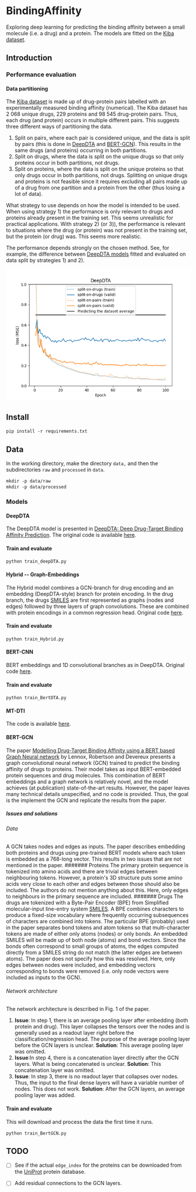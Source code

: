 # BindingAffinity
Exploring deep learning for predicting the binding affinity between a small molecule (i.e. a drug) and a protein. The models are fitted on the [Kiba dataset](https://pubs.acs.org/doi/10.1021/ci400709d).

## Introduction

### Performance evaluation

#### Data partitioning
The [Kiba dataset](https://pubs.acs.org/doi/10.1021/ci400709d) is made up of drug-protein pairs labelled with an experimentally measured binding affinity (numerical). The Kiba dataset has 2 068 unique drugs, 229 proteins and 98 545 drug-protein pairs. Thus, each drug (and protein) occurs in multiple different pairs. This suggests three different ways of partitioning the data. 

 1) Split on pairs, where each pair is considered unique, and the data is split by pairs (this is done in [DeepDTA](https://arxiv.org/abs/1801.10193) and [BERT-GCN](https://openreview.net/pdf?id=Zqf6RGp5lqf)). This results in the same drugs (and proteins) occurring in both partitions. 
 2) Split on drugs, where the data is split on the unique drugs so that only proteins occur in both partitions, not drugs. 
 3) Split on proteins, where the data is split on the unique proteins so that only drugs occur in both partitions, not drugs. Splitting on unique drugs and proteins is not feasible since it requires excluding all pairs made up of a drug from one partition and a protein from the other (thus losing a lot of data).

What strategy to use depends on how the model is intended to be used. When using strategy 1) the performance is only relevant to drugs and proteins already present in the training set. This seems unrealistic for practical applications. With strategy 2) (or 3)), the performance is relevant to situations where the drug (or protein) was not present in the training set, but the protein (or drug) was. This seems more realistic.

The performance depends strongly on the chosen method. See, for example, the difference between [DeepDTA models](https://arxiv.org/abs/1801.10193) fitted and evaluated on data split by strategies 1) and 2).

![Evaluation comparison](fig/history_comparision_DeepDTA.png)

## Install
```termial
pip install -r requirements.txt
```

## Data
In the working directory, make the directory `data,` and then the subdirectories `raw` and `processed` in `data`.
```terminal
mkdir -p data/raw
mkdir -p data/processed
```

### Models

#### DeepDTA
The DeepDTA model is presented in [DeepDTA: Deep Drug-Target Binding Affinity Prediction](https://arxiv.org/abs/1801.10193). The original code is available [here](https://github.com/hkmztrk/DeepDTA).

#### Train and evaluate
```terminal
python train_deepDTA.py
```
#### Hybrid -- Graph-Embeddings
The Hybrid model combines a GCN-branch for drug encoding and an embedding (DeepDTA-style) branch for protein encoding. In the drug branch, the drugs [SMILES](https://en.wikipedia.org/wiki/Simplified_molecular-input_line-entry_system) are first represented as graphs (nodes and edges) followed by three layers of graph convolutions. These are combined with protein encodings in a common regression head. Original code [here](https://github.com/kalleknast/BindingAffinity).

#### Train and evaluate
```terminal
python train_Hybrid.py
```

#### BERT-CNN
BERT embeddings and 1D convolutional branches as in DeepDTA. Original code [here](https://github.com/kalleknast/BindingAffinity). 

#### Train and evaluate
```terminal
python train_BertDTA.py
```

#### MT-DTI
The code is available [here](https://github.com/deargen/mt-dti).

#### BERT-GCN
The paper [Modelling Drug-Target Binding Affinity using a BERT based Graph Neural network](https://openreview.net/pdf?id=Zqf6RGp5lqf) by Lennox, Robertson and Devereux presents a graph convolutional neural network (GCN) trained to predict the binding affinity of drugs to proteins. Their model takes as input BERT-embedded protein sequences and drug molecules. This combination of BERT embeddings and a graph network is relatively novel, and the model achieves (at publication) state-of-the-art results. However, the paper leaves many technical details unspecified, and no code is provided. Thus, the goal is the implement the GCN and replicate the results from the paper.

##### Issues and solutions

###### Data
A GCN takes nodes and edges as inputs. The paper describes embedding both proteins and drugs using pre-trained BERT models where each token is embedded as a 768-long vector. This results in two issues that are not mentioned in the paper.
####### Proteins
The primary protein sequence is tokenized into amino acids and there are trivial edges between neighbouring tokens. However, a protein's 3D structure puts some amino acids very close to each other and edges between those should also be included. The authors do not mention anything about this. Here, only edges to neighbours in the primary sequence are included.
####### Drugs
The drugs are tokenized with a Byte-Pair Encoder (BPE) from Simplified molecular-input line-entry system [SMILES](https://en.wikipedia.org/wiki/Simplified_molecular-input_line-entry_system). A BPE combines characters to produce a fixed-size vocabulary where frequently occurring subsequences of characters are combined into tokens. The particular BPE (probably) used in the paper separates bond tokens and atom tokens so that multi-character tokens are made of either only atoms (nodes) or only bonds. An embedded SMILES will be made up of both node (atoms) and bond vectors. Since the bonds often correspond to small groups of atoms, the edges computed directly from a SMILES string do not match (the latter edges are between atoms). The paper does not specify how this was resolved. Here, only edges between nodes were included, and embedding vectors corresponding to bonds were removed (i.e. only node vectors were included as inputs to the GCN).

###### Network architecture
The network architecture is described in Fig. 1 of the paper.
 1. **Issue**: In step 1, there is an average pooling layer after embedding (both protein and drug). This layer collapses the tensors over the nodes and is generally used as a readout layer right before the classification/regression head. The purpose of the average pooling layer before the GCN layers is unclear. **Solution**: This average pooling layer was omitted.
 2. **Issue**:In step 4, there is a concatenation layer directly after the GCN layers. What is being concatenated is unclear. **Solution**: This concatenation layer was omitted.
 3. **Issue**: In step 3, there is no readout layer that collapses over nodes. Thus, the input to the final dense layers will have a variable number of nodes. This does not work. **Solution**: After the GCN layers, an average pooling layer was added.
 

#### Train and evaluate
This will download and process the data the first time it runs.
```terminal
python train_BertGCN.py
```


 

## TODO
 - [ ] See if the actual `edge_index` for the proteins can be downloaded from the [UniProt](https://www.uniprot.org/) protein database.
 - [ ] Add residual connections to the GCN layers.

